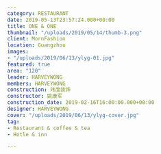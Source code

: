 ```yaml
---
category: RESTAURANT
date: 2019-05-13T23:57:24.000+00:00
title: ONE & ONE
thumbnail: "/uploads/2019/05/14/thumb-3.png"
client: MornFashion
location: Guangzhou
images:
- "/uploads/2019/06/13/ylyg-01.jpg"
featured: true
area: "120"
leader: HARVEYWONG
members: HARVEYWONG
construction: 玮度装饰
constructor: 姚康军
construction_date: 2019-02-16T16:00:00.000+00:00
designer: HARVEYWONG
cover: "/uploads/2019/06/13/ylyg-cover.jpg"
tag:
- Restaurant & coffee & tea
- Hotle & inn

---
```

